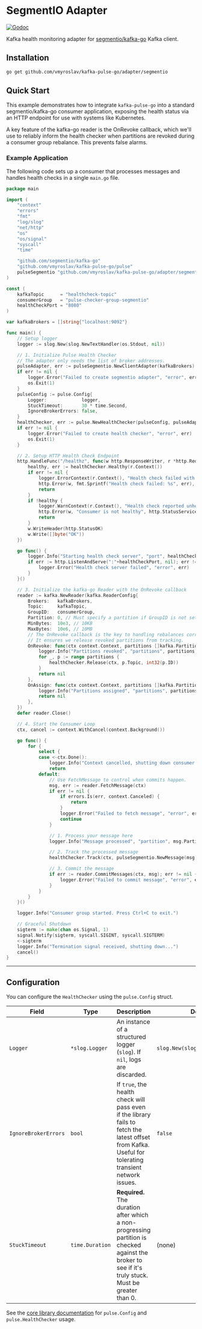 # SegmentIO Adapter

[![Godoc](https://pkg.go.dev/badge/github.com/vmyroslav/kafka-pulse-go/adapter/segmentio)](https://pkg.go.dev/github.com/vmyroslav/kafka-pulse-go/adapter/segmentio)

Kafka health monitoring adapter for [segmentio/kafka-go](https://github.com/segmentio/kafka-go) Kafka client.

## Installation

```bash
go get github.com/vmyroslav/kafka-pulse-go/adapter/segmentio
```

## Quick Start

This example demonstrates how to integrate `kafka-pulse-go` into a standard segmentio/kafka-go consumer application, exposing the health status via an HTTP endpoint for use with systems like Kubernetes.

A key feature of the kafka-go reader is the OnRevoke callback, which we'll use to reliably inform the health checker when partitions are revoked during a consumer group rebalance. This prevents false alarms.

### Example Application

The following code sets up a consumer that processes messages and handles health checks in a single `main.go` file.

```go
package main

import (
	"context"
	"errors"
	"fmt"
	"log/slog"
	"net/http"
	"os"
	"os/signal"
	"syscall"
	"time"

	"github.com/segmentio/kafka-go"
	"github.com/vmyroslav/kafka-pulse-go/pulse"
	pulseSegmentio "github.com/vmyroslav/kafka-pulse-go/adapter/segmentio"
)

const (
	kafkaTopic      = "healthcheck-topic"
	consumerGroup   = "pulse-checker-group-segmentio"
	healthCheckPort = "8080"
)

var kafkaBrokers = []string{"localhost:9092"}

func main() {
	// Setup logger
	logger := slog.New(slog.NewTextHandler(os.Stdout, nil))

	// 1. Initialize Pulse Health Checker
	// The adapter only needs the list of broker addresses.
	pulseAdapter, err := pulseSegmentio.NewClientAdapter(kafkaBrokers)
	if err != nil {
		logger.Error("Failed to create segmentio adapter", "error", err)
		os.Exit(1)
	}
	pulseConfig := pulse.Config{
		Logger:             logger,
		StuckTimeout:       30 * time.Second,
		IgnoreBrokerErrors: false,
	}
	healthChecker, err := pulse.NewHealthChecker(pulseConfig, pulseAdapter)
	if err != nil {
		logger.Error("Failed to create health checker", "error", err)
		os.Exit(1)
	}

	// 2. Setup HTTP Health Check Endpoint
	http.HandleFunc("/healthz", func(w http.ResponseWriter, r *http.Request) {
		healthy, err := healthChecker.Healthy(r.Context())
		if err != nil {
			logger.ErrorContext(r.Context(), "Health check failed with an error", "error", err)
			http.Error(w, fmt.Sprintf("Health check failed: %s", err), http.StatusInternalServerError)
			return
		}
		if !healthy {
			logger.WarnContext(r.Context(), "Health check reported unhealthy status")
			http.Error(w, "Consumer is not healthy", http.StatusServiceUnavailable)
			return
		}
		w.WriteHeader(http.StatusOK)
		w.Write([]byte("OK"))
	})

	go func() {
		logger.Info("Starting health check server", "port", healthCheckPort)
		if err := http.ListenAndServe(":"+healthCheckPort, nil); err != nil && !errors.Is(err, http.ErrServerClosed) {
			logger.Error("Health check server failed", "error", err)
		}
	}()

	// 3. Initialize the kafka-go Reader with the OnRevoke callback
	reader := kafka.NewReader(kafka.ReaderConfig{
		Brokers:   kafkaBrokers,
		Topic:     kafkaTopic,
		GroupID:   consumerGroup,
		Partition: 0, // Must specify a partition if GroupID is not set. With GroupID, it's ignored.
		MinBytes:  10e3, // 10KB
		MaxBytes:  10e6, // 10MB
		// The OnRevoke callback is the key to handling rebalances correctly.
		// It ensures we release revoked partitions from tracking.
		OnRevoke: func(ctx context.Context, partitions []kafka.Partition) error {
			logger.Info("Partitions revoked", "partitions", partitions)
			for _, p := range partitions {
				healthChecker.Release(ctx, p.Topic, int32(p.ID))
			}
			return nil
		},
		OnAssign: func(ctx context.Context, partitions []kafka.Partition) error {
			logger.Info("Partitions assigned", "partitions", partitions)
			return nil
		},
	})
	defer reader.Close()

	// 4. Start the Consumer Loop
	ctx, cancel := context.WithCancel(context.Background())

	go func() {
		for {
			select {
			case <-ctx.Done():
				logger.Info("Context cancelled, shutting down consumer loop.")
				return
			default:
				// Use FetchMessage to control when commits happen.
				msg, err := reader.FetchMessage(ctx)
				if err != nil {
					if errors.Is(err, context.Canceled) {
						return
					}
					logger.Error("Failed to fetch message", "error", err)
					continue
				}

				// 1. Process your message here
				logger.Info("Message processed", "partition", msg.Partition, "offset", msg.Offset)

				// 2. Track the processed message
				healthChecker.Track(ctx, pulseSegmentio.NewMessage(msg))

				// 3. Commit the message
				if err := reader.CommitMessages(ctx, msg); err != nil {
					logger.Error("Failed to commit message", "error", err)
				}
			}
		}
	}()

	logger.Info("Consumer group started. Press Ctrl+C to exit.")

	// Graceful Shutdown
	sigterm := make(chan os.Signal, 1)
	signal.Notify(sigterm, syscall.SIGINT, syscall.SIGTERM)
	<-sigterm
	logger.Info("Termination signal received, shutting down...")
	cancel()
}
```

-----

## Configuration

You can configure the `HealthChecker` using the `pulse.Config` struct.

| Field                | Type            | Description                                                                                                                                                             | Default                           |
| -------------------- | --------------- | ----------------------------------------------------------------------------------------------------------------------------------------------------------------------- | --------------------------------- |
| `Logger`             | `*slog.Logger`  | An instance of a structured logger (`slog`). If `nil`, logs are discarded.                                                                                              | `slog.New(slog.DiscardHandler)`   |
| `IgnoreBrokerErrors` | `bool`          | If `true`, the health check will pass even if the library fails to fetch the latest offset from Kafka. Useful for tolerating transient network issues.                   | `false`                           |
| `StuckTimeout`       | `time.Duration` | **Required.** The duration after which a non-progressing partition is checked against the broker to see if it's truly stuck. Must be greater than 0.                      | (none)                            |

See the [core library documentation](../../README.md) for `pulse.Config` and `pulse.HealthChecker` usage.